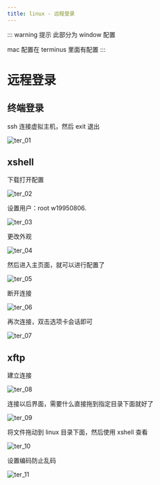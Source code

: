 ```yaml
---
title: linux - 远程登录
---
```


::: warning 提示
此部分为 window 配置

mac 配置在 terminus 里面有配置
:::

# 远程登录

## 终端登录

ssh 连接虚拟主机，然后 exit 退出

![ter_01](../img/terminal/ter_01.png)

## xshell

下载打开配置

![ter_02](../img/terminal/ter_02.png)

设置用户：root w19950806.

![ter_03](../img/terminal/ter_03.png)

更改外观

![ter_04](../img/terminal/ter_04.png)

然后进入主页面，就可以进行配置了

![ter_05](../img/terminal/ter_05.png)

断开连接

![ter_06](../img/terminal/ter_06.png)

再次连接，双击选项卡会话即可

![ter_07](../img/terminal/ter_07.png)

## xftp

建立连接

![ter_08](../img/terminal/ter_08.png)

连接以后界面，需要什么直接拖到指定目录下面就好了

![ter_09](../img/terminal/ter_09.png)

将文件拖动到 linux 目录下面，然后使用 xshell 查看

![ter_10](../img/terminal/ter_10.png)

设置编码防止乱码

![ter_11](../img/terminal/ter_11.png)
